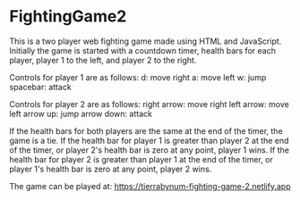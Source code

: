 # FightingGame2
 
This is a two player web fighting game made using HTML and JavaScript. Initially the game is started with a countdown timer, health bars for each player, player 1 to the left, and player 2 to the right.

Controls for player 1 are as follows: d: move right a: move left w: jump spacebar: attack

Controls for player 2 are as follows: right arrow: move right left arrow: move left arrow up: jump arrow down: attack

If the health bars for both players are the same at the end of the timer, the game is a tie. If the health bar for player 1 is greater than player 2 at the end of the timer, or player 2's health bar is zero at any point, player 1 wins. If the health bar for player 2 is greater than player 1 at the end of the timer, or player 1's health bar is zero at any point, player 2 wins.

The game can be played at: https://tierrabynum-fighting-game-2.netlify.app
